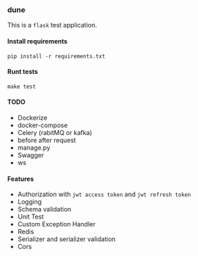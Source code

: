 ### dune
This is a `flask` test application.

#### Install requirements
```
pip install -r requirements.txt
```

#### Runt tests
```
make test
```

#### TODO
- Dockerize
- docker-compose
- Celery (rabitMQ or kafka)
- before after request
- manage.py
- Swagger
- ws


#### Features
- Authorization with `jwt access token` and `jwt refresh token`
- Logging
- Schema validation
- Unit Test
- Custom Exception Handler
- Redis
- Serializer and serializer validation
- Cors
